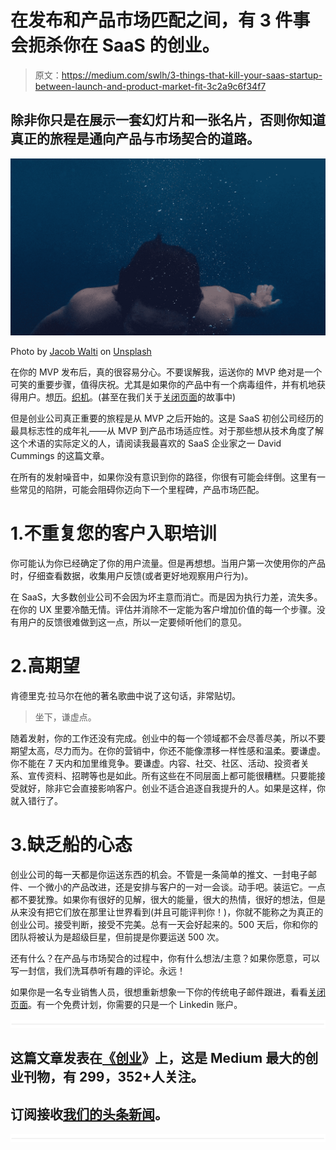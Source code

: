 # 在发布和产品市场匹配之间，有 3 件事会扼杀你在 SaaS 的创业。

> 原文：<https://medium.com/swlh/3-things-that-kill-your-saas-startup-between-launch-and-product-market-fit-3c2a9c6f34f7>

## 除非你只是在展示一套幻灯片和一张名片，否则你知道真正的旅程是通向产品与市场契合的道路。

![](img/ed77dfb054e029bdf225f92b79490fd4.png)

Photo by [Jacob Walti](https://unsplash.com/photos/yxvKH7N8aso?utm_source=unsplash&utm_medium=referral&utm_content=creditCopyText) on [Unsplash](https://unsplash.com/search/photos/drowning?utm_source=unsplash&utm_medium=referral&utm_content=creditCopyText)

在你的 MVP 发布后，真的很容易分心。不要误解我，运送你的 MVP 绝对是一个可笑的重要步骤，值得庆祝。尤其是如果你的产品中有一个病毒组件，并有机地获得用户。想[历](http://www.calendly.com)。[织机](http://www.useloom.com)。(甚至在我们关于[关闭页面](http://www.getclosingpage.com)的故事中)

但是创业公司真正重要的旅程是从 MVP 之后开始的。这是 SaaS 初创公司经历的最具标志性的成年礼——从 MVP 到产品市场适应性。对于那些想从技术角度了解这个术语的实际定义的人，请阅读我最喜欢的 SaaS 企业家之一 David Cummings 的这篇文章。

在所有的发射噪音中，如果你没有意识到你的路径，你很有可能会绊倒。这里有一些常见的陷阱，可能会阻碍你迈向下一个里程碑，产品市场匹配。

# 1.不重复您的客户入职培训

你可能认为你已经确定了你的用户流量。但是再想想。当用户第一次使用你的产品时，仔细查看数据，收集用户反馈(或者更好地观察用户行为)。

在 SaaS，大多数创业公司不会因为坏主意而消亡。而是因为执行力差，流失多。在你的 UX 里要冷酷无情。评估并消除不一定能为客户增加价值的每一个步骤。没有用户的反馈很难做到这一点，所以一定要倾听他们的意见。

# 2.高期望

肯德里克·拉马尔在他的著名歌曲中说了这句话，非常贴切。

> 坐下，谦虚点。

随着发射，你的工作还没有完成。创业中的每一个领域都不会尽善尽美，所以不要期望太高，尽力而为。在你的营销中，你还不能像漂移一样性感和温柔。要谦虚。你不能在 7 天内和加里维竞争。要谦虚。内容、社交、社区、活动、投资者关系、宣传资料、招聘等也是如此。所有这些在不同层面上都可能很糟糕。只要能接受就好，除非它会直接影响客户。创业不适合追逐自我提升的人。如果是这样，你就入错行了。

# 3.缺乏船的心态

创业公司的每一天都是你运送东西的机会。不管是一条简单的推文、一封电子邮件、一个微小的产品改进，还是安排与客户的一对一会谈。动手吧。装运它。一点都不要犹豫。如果你有很好的见解，很大的能量，很大的热情，很好的想法，但是从来没有把它们放在那里让世界看到(并且可能评判你！)，你就不能称之为真正的创业公司。接受判断，接受不完美。总有一天会好起来的。500 天后，你和你的团队将被认为是超级巨星，但前提是你要运送 500 次。

还有什么？在产品与市场契合的过程中，你有什么想法/主意？如果你愿意，可以写一封信，我们洗耳恭听有趣的评论。永远！

如果你是一名专业销售人员，很想重新想象一下你的传统电子邮件跟进，看看[关闭页面](http://www.getclosingpage.com)。有一个免费计划，你需要的只是一个 Linkedin 账户。

![](img/731acf26f5d44fdc58d99a6388fe935d.png)

## 这篇文章发表在[《创业](https://medium.com/swlh)》上，这是 Medium 最大的创业刊物，有 299，352+人关注。

## 订阅接收[我们的头条新闻](http://growthsupply.com/the-startup-newsletter/)。

![](img/731acf26f5d44fdc58d99a6388fe935d.png)